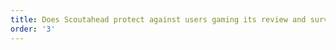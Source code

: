 ```yaml
---
title: Does Scoutahead protect against users gaming its review and survey systems?
order: '3'
---
```

